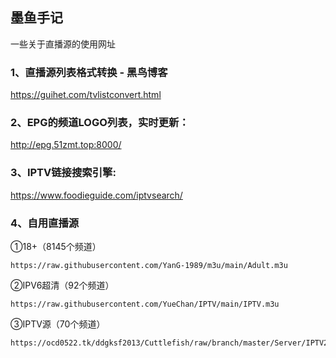 ## 墨鱼手记

一些关于直播源的使用网址

### 1、直播源列表格式转换 - 黑鸟博客

https://guihet.com/tvlistconvert.html

### 2、EPG的频道LOGO列表，实时更新：
http://epg.51zmt.top:8000/

### 3、IPTV链接搜索引擎:
https://www.foodieguide.com/iptvsearch/

### 4、自用直播源
①18+（8145个频道）
```
https://raw.githubusercontent.com/YanG-1989/m3u/main/Adult.m3u
```
②IPV6超清（92个频道）
```
https://raw.githubusercontent.com/YueChan/IPTV/main/IPTV.m3u
```
③IPTV源（70个频道）
```
https://ocd0522.tk/ddgksf2013/Cuttlefish/raw/branch/master/Server/IPTV2022.m3u
```
